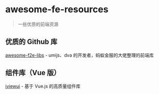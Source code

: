 # awesome-fe-resources

> 一些优质的前端资源

## 优质的 Github 库

[awesome-f2e-libs](https://github.com/sorrycc/awesome-f2e-libs) - umijs、dva 的开发者，蚂蚁金服的大佬整理的前端库

## 组件库（Vue 版）

[iviewui](https://www.iviewui.com/) - 基于 Vue.js 的高质量组件库
